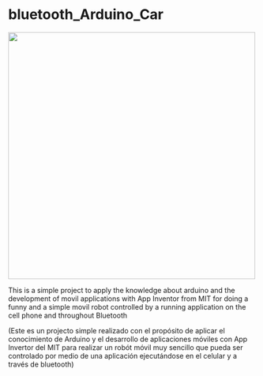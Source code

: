 # bluetooth_Arduino_Car

<img src="01-images/movilRobotCompleted.png" width="500" align="center">

This is a simple project to apply the knowledge about arduino and the development of movil applications with App Inventor from MIT for doing a funny and a simple movil robot controlled by a running application on the cell phone and throughout Bluetooth

(Este es un projecto simple realizado con el propósito de aplicar el conocimiento de Arduino y el desarrollo de aplicaciones móviles con App Invertor del MIT para realizar un robót móvil muy sencillo que pueda ser controlado por medio de una aplicación ejecutándose en el celular y a través de bluetooth)

